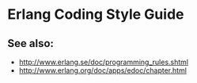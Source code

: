 Erlang Coding Style Guide
=========================

## See also:

* http://www.erlang.se/doc/programming_rules.shtml
* http://www.erlang.org/doc/apps/edoc/chapter.html
